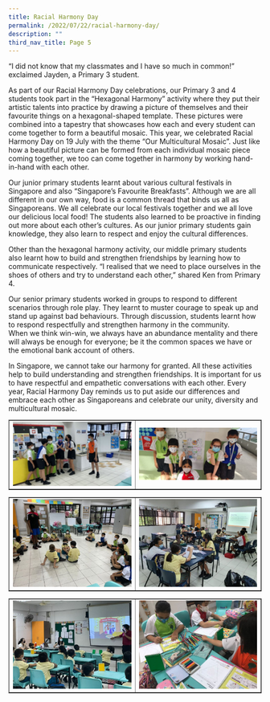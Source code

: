 ```yaml
---
title: Racial Harmony Day
permalink: /2022/07/22/racial-harmony-day/
description: ""
third_nav_title: Page 5
---
```

<p>“I did not know that my classmates and I have so much in common!” exclaimed Jayden, a Primary 3 student.</p>
<p>As part of our Racial Harmony Day celebrations, our Primary 3 and 4 students took part in the “Hexagonal Harmony” activity where they put their artistic talents into practice by drawing a picture of themselves and their favourite things on a hexagonal-shaped template. These pictures were combined into a tapestry that showcases how each and every student can come together to form a beautiful mosaic. This year, we celebrated Racial Harmony Day on 19 July with the theme “Our Multicultural Mosaic”. Just like how a beautiful picture can be formed from each individual mosaic piece coming together, we too can come together in harmony by working hand-in-hand with each other.</p>
<p>Our junior primary students learnt about various cultural festivals in Singapore and also “Singapore’s Favourite Breakfasts”. Although we are all different in our own way, food is a common thread that binds us all as Singaporeans. We all celebrate our local festivals together and we all love our delicious local food! The students also learned to be proactive in finding out more about each other’s cultures. As our junior primary students gain knowledge, they also learn to respect and enjoy the cultural differences.</p>
<p>Other than the hexagonal harmony activity, our middle primary students also learnt how to build and strengthen friendships by learning how to communicate respectively. “I realised that we need to place ourselves in the shoes of others and try to understand each other,” shared Ken from Primary 4.</p>
<p>Our senior primary students worked in groups to respond to different scenarios through role play.&nbsp;They learnt to muster courage to speak up and stand up against bad behaviours.&nbsp;Through discussion, students learnt how to respond respectfully and strengthen harmony in the community. When&nbsp;we think win-win, we always have an abundance mentality and there will always be enough for everyone; be it the common spaces we have or the emotional bank account of others.</p>
<p>In Singapore, we cannot take our harmony for granted. All these activities help to build understanding and strengthen friendships. It is important for us to have respectful and empathetic conversations with each other. Every year, Racial Harmony Day reminds us to put aside our differences and embrace each other as Singaporeans and celebrate our unity, diversity and multicultural mosaic. </p>
<table style="border-collapse: collapse; width: 100%;" border="1">
<tbody>
<tr>
<td style="width: 50%;"><img src="/images/rh1.jpg"></td>
<td style="width: 50%;"><img src="/images/rh2.jpg"></td>
</tr>
</tbody>
</table>
<table style="border-collapse: collapse; width: 100%;" border="1">
<tbody>
<tr>
<td style="width: 50%;"><img src="/images/rh3.jpg"></td>
<td style="width: 50%;"><img src="/images/rh4.jpg"></td>
</tr>
</tbody>
</table>
<table style="border-collapse: collapse; width: 100%;" border="1">
<tbody>
<tr>
<td style="width: 50%;"><img src="/images/rh5.jpg"></td>
<td style="width: 50%;"><img src="/images/rh6.jpg"></td>
</tr>
</tbody>
</table>